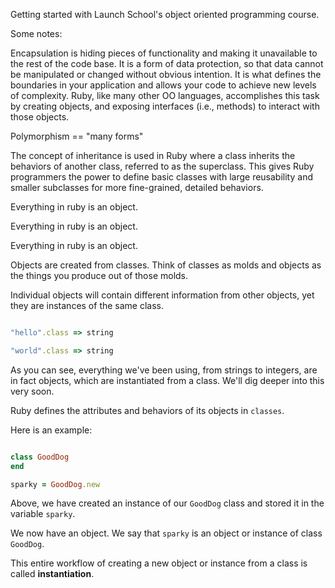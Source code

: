 Getting started with Launch School's object oriented programming course.

Some notes:

Encapsulation is hiding pieces of functionality and making it unavailable to the rest of the code base. It is a form of data protection, so that data cannot be manipulated or changed without obvious intention. It is what defines the boundaries in your application and allows your code to achieve new levels of complexity. Ruby, like many other OO languages, accomplishes this task by creating objects, and exposing interfaces (i.e., methods) to interact with those objects.

Polymorphism == "many forms"

The concept of inheritance is used in Ruby where a class inherits the behaviors of another class, referred to as the superclass. This gives Ruby programmers the power to define basic classes with large reusability and smaller subclasses for more fine-grained, detailed behaviors.

Everything in ruby is an object.

Everything in ruby is an object.

Everything in ruby is an object.

Objects are created from classes. Think of classes as molds and objects as the things you produce out of those molds.

Individual objects will contain  different information from other objects, yet they are instances of the same class.

```ruby

"hello".class => string

"world".class => string

```
As you can see, everything we've been using, from strings to integers, are in fact objects, which are instantiated from a class. We'll dig deeper into this very soon.

Ruby defines the attributes and behaviors of its objects in `classes`.

Here is an example:

```ruby

class GoodDog
end

sparky = GoodDog.new

```
Above, we have created an instance of our ```GoodDog``` class and stored it in the variable ```sparky```.

We now have an object. We say that ```sparky``` is an object or instance of class ```GoodDog```.

This entire workflow of creating a new object or instance from a class is called **instantiation**.
